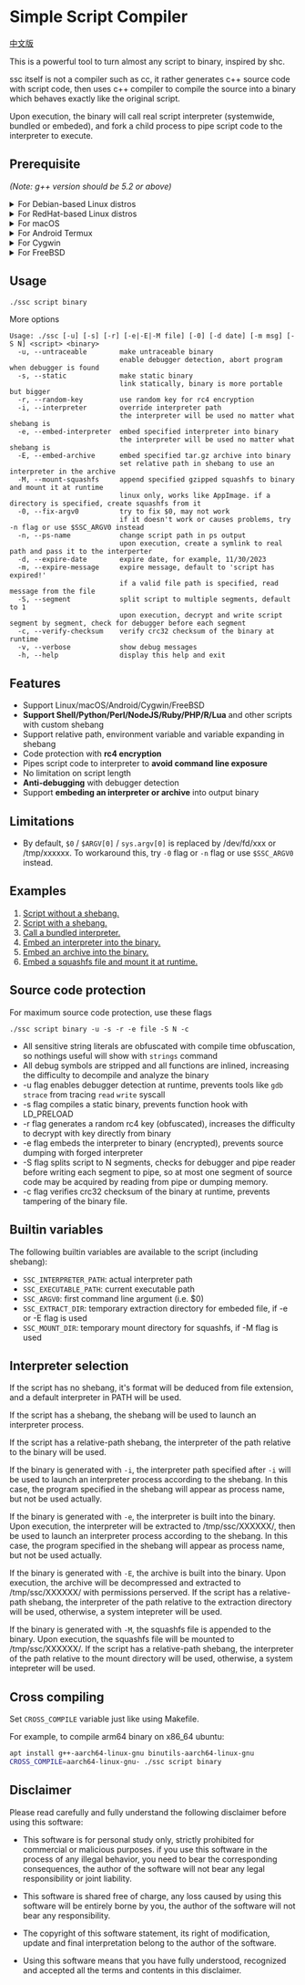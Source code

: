 # Simple Script Compiler

[中文版](https://github.com/liberize/ssc/blob/master/README_zh_CN.md)

This is a powerful tool to turn almost any script to binary, inspired by shc.

ssc itself is not a compiler such as cc, it rather generates c++ source code with script code, then uses c++ compiler to compile the source into a binary which behaves exactly like the original script.

Upon execution, the binary will call real script interpreter (systemwide, bundled or embeded), and fork a child process to pipe script code to the interpreter to execute.

## Prerequisite

*(Note: g++ version should be 5.2 or above)*

<details>
<summary>For Debian-based Linux distros</summary>
<p>

* g++, perl, binutils
* libc-dev, libstdc++-dev (only required by -s flag)
* libz-dev (only required by -E flag)
* libz-dev, libfuse-dev, git, gcc, make, automake, autoconf, pkg-config, libtool, squashfs-tools (only required by -M flag)

</p>
</details>

<details>
<summary>For RedHat-based Linux distros</summary>
<p>

* g++, perl, binutils
* glibc-static, libstdc++-static (only required by -s flag)
* zlib-devel (only required by -E flag)
* zlib-devel, fuse-devel, git, gcc, make, automake, autoconf, pkgconfig, libtool, squashfs-tools (only required by -M flag)

</p>
</details>

<details>
<summary>For macOS</summary>
<p>

* Xcode command line tools

</p>
</details>

<details>
<summary>For Android Termux</summary>
<p>

* g++, perl, binutils, libandroid-wordexp
* libandroid-wordexp-static, ndk-multilib-native-static (only required by -s flag)

</p>
</details>

<details>
<summary>For Cygwin</summary>
<p>

* gcc-g++, perl, binutils

</p>
</details>

<details>
<summary>For FreeBSD</summary>
<p>

* gcc, binutils

</p>
</details>

## Usage

```bash
./ssc script binary
```

More options

```
Usage: ./ssc [-u] [-s] [-r] [-e|-E|-M file] [-0] [-d date] [-m msg] [-S N] <script> <binary>
  -u, --untraceable        make untraceable binary
                           enable debugger detection, abort program when debugger is found
  -s, --static             make static binary
                           link statically, binary is more portable but bigger
  -r, --random-key         use random key for rc4 encryption
  -i, --interpreter        override interpreter path
                           the interpreter will be used no matter what shebang is
  -e, --embed-interpreter  embed specified interpreter into binary
                           the interpreter will be used no matter what shebang is
  -E, --embed-archive      embed specified tar.gz archive into binary
                           set relative path in shebang to use an interpreter in the archive
  -M, --mount-squashfs     append specified gzipped squashfs to binary and mount it at runtime
                           linux only, works like AppImage. if a directory is specified, create squashfs from it
  -0, --fix-argv0          try to fix $0, may not work
                           if it doesn't work or causes problems, try -n flag or use $SSC_ARGV0 instead
  -n, --ps-name            change script path in ps output
                           upon execution, create a symlink to real path and pass it to the interperter
  -d, --expire-date        expire date, for example, 11/30/2023
  -m, --expire-message     expire message, default to 'script has expired!'
                           if a valid file path is specified, read message from the file
  -S, --segment            split script to multiple segments, default to 1
                           upon execution, decrypt and write script segment by segment, check for debugger before each segment
  -c, --verify-checksum    verify crc32 checksum of the binary at runtime
  -v, --verbose            show debug messages
  -h, --help               display this help and exit
```

## Features

* Support Linux/macOS/Android/Cygwin/FreeBSD
* **Support Shell/Python/Perl/NodeJS/Ruby/PHP/R/Lua** and other scripts with custom shebang
* Support relative path, environment variable and variable expanding in shebang
* Code protection with **rc4 encryption**
* Pipes script code to interpreter to **avoid command line exposure**
* No limitation on script length
* **Anti-debugging** with debugger detection
* Support **embeding an interpreter or archive** into output binary

## Limitations

* By default, `$0` / `$ARGV[0]` / `sys.argv[0]` is replaced by /dev/fd/xxx or /tmp/xxxxxx. To workaround this, try `-0` flag or `-n` flag or use `$SSC_ARGV0` instead.

## Examples

1. [Script without a shebang.](https://github.com/liberize/ssc/tree/master/examples/1_without_shebang)
2. [Script with a shebang.](https://github.com/liberize/ssc/tree/master/examples/2_with_shebang)
3. [Call a bundled interpreter.](https://github.com/liberize/ssc/tree/master/examples/3_bundle_interpreter)
4. [Embed an interpreter into the binary.](https://github.com/liberize/ssc/tree/master/examples/4_embed_interpreter)
5. [Embed an archive into the binary.](https://github.com/liberize/ssc/tree/master/examples/5_embed_archive)
6. [Embed a squashfs file and mount it at runtime.](https://github.com/liberize/ssc/tree/master/examples/6_mount_squashfs)

## Source code protection

For maximum source code protection, use these flags
```
./ssc script binary -u -s -r -e file -S N -c
```

* All sensitive string literals are obfuscated with compile time obfuscation, so nothings useful will show with `strings` command
* All debug symbols are stripped and all functions are inlined, increasing the difficulty to decompile and analyze the binary
* -u flag enables debugger detection at runtime, prevents tools like `gdb` `strace` from tracing `read` `write` syscall
* -s flag compiles a static binary, prevents function hook with LD_PRELOAD
* -r flag generates a random rc4 key (obfuscated), increases the difficulty to decrypt with key directly from binary
* -e flag embeds the interpreter to binary (encrypted), prevents source dumping with forged interpreter
* -S flag splits script to N segments, checks for debugger and pipe reader before writing each segment to pipe, so at most one segment of source code may be acquired by reading from pipe or dumping memory.
* -c flag verifies crc32 checksum of the binary at runtime, prevents tampering of the binary file.

## Builtin variables

The following builtin variables are available to the script (including shebang):

* `SSC_INTERPRETER_PATH`: actual interpreter path
* `SSC_EXECUTABLE_PATH`: current executable path
* `SSC_ARGV0`: first command line argument (i.e. $0)
* `SSC_EXTRACT_DIR`: temporary extraction directory for embeded file, if -e or -E flag is used
* `SSC_MOUNT_DIR`: temporary mount directory for squashfs, if -M flag is used

## Interpreter selection

If the script has no shebang, it's format will be deduced from file extension, and a default interpreter in PATH will be used.

If the script has a shebang, the shebang will be used to launch an interpreter process.

If the script has a relative-path shebang, the interpreter of the path relative to the binary will be used. 

If the binary is generated with `-i`, the interpreter path specified after `-i` will be used to launch an interpreter process according to the shebang. In this case, the program specified in the shebang will appear as process name, but not be used actually.

If the binary is generated with `-e`, the interpreter is built into the binary. Upon execution, the interpreter will be extracted to /tmp/ssc/XXXXXX/, then be used to launch an interpreter process according to the shebang. In this case, the program specified in the shebang will appear as process name, but not be used actually.

If the binary is generated with `-E`, the archive is built into the binary. Upon execution, the archive will be decompressed and extracted to /tmp/ssc/XXXXXX/ with permissions perserved. If the script has a relative-path shebang, the interpreter of the path relative to the extraction directory will be used, otherwise, a system intepreter will be used.

If the binary is generated with `-M`, the squashfs file is appended to the binary. Upon execution, the squashfs file will be mounted to /tmp/ssc/XXXXXX/. If the script has a relative-path shebang, the interpreter of the path relative to the mount directory will be used, otherwise, a system intepreter will be used.

## Cross compiling

Set `CROSS_COMPILE` variable just like using Makefile.

For example, to compile arm64 binary on x86_64 ubuntu:

```bash
apt install g++-aarch64-linux-gnu binutils-aarch64-linux-gnu
CROSS_COMPILE=aarch64-linux-gnu- ./ssc script binary
```

## Disclaimer

Please read carefully and fully understand the following disclaimer before using this software:

* This software is for personal study only, strictly prohibited for commercial or malicious purposes. if you use this software in the process of any illegal behavior, you need to bear the corresponding consequences, the author of the software will not bear any legal responsibility or joint liability.

* This software is shared free of charge, any loss caused by using this software will be entirely borne by you, the author of the software will not bear any responsibility.

* The copyright of this software statement, its right of modification, update and final interpretation belong to the author of the software.

* Using this software means that you have fully understood, recognized and accepted all the terms and contents in this disclaimer.

